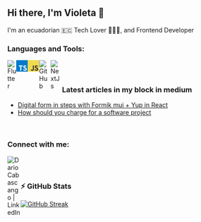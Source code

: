 
## Hi there, I'm Violeta 👋

<p>I'm an ecuadorian 🇪🇨 Tech Lover 👨🏻‍💻, and Frontend Developer </p>

### Languages and Tools:
[<img align="left" alt="Flutter" width="20px" src="https://iconape.com/wp-content/files/yb/61798/svg/flutter-logo.svg" />](https://flutter.dev/)
[<img align="left" alt="Typescript" width="26px" src="https://raw.githubusercontent.com/github/explore/80688e429a7d4ef2fca1e82350fe8e3517d3494d/topics/typescript/typescript.png" />](https://www.typescriptlang.org/)
[<img align="left" alt="JavaScript" width="26px" src="https://raw.githubusercontent.com/github/explore/80688e429a7d4ef2fca1e82350fe8e3517d3494d/topics/javascript/javascript.png" />](https://es.wikipedia.org/wiki/JavaScript)
[<img align="left" alt="GitHub" width="26px" src="https://img.presearch.org/75fc54f0917b70f73d257ff3146ff9ca" />](https://github.com/)
[<img align="left" alt="NextJs" width="26px" src="https://img.presearch.org/3ab82812cb3d999c2fb92f5dec4a0c07" />](https://nextjs.org/)

<br />
<br />

### Latest articles in my block in medium
- [Digital form in steps with Formik mui + Yup in React](https://medium.com/@violetamaldonador/digital-form-in-steps-with-formik-mui-yup-in-react-ffa91ab61ed9)
- [How should you charge for a software project](https://medium.com/jrtec/how-should-you-charge-for-a-software-project-600996ae1bf3)
<br />

### Connect with me:

[<img align="left" alt="Dario Cabascango | LinkedIn" width="30px" src="https://brandeps.com/icon-download/L/Linkedin-icon-vector-02.svg" />][linkedin]
<br />
<br />

### ⚡ GitHub Stats
[![GitHub Streak](https://github-readme-streak-stats.herokuapp.com/?user=violeta-maldonado&theme=dark&date_format=M%20j%5B%2C%20Y%5D)](https://git.io/streak-stats)

[linkedin]: https://www.linkedin.com/in/violeta-abigail-maldonado-2494b8120

